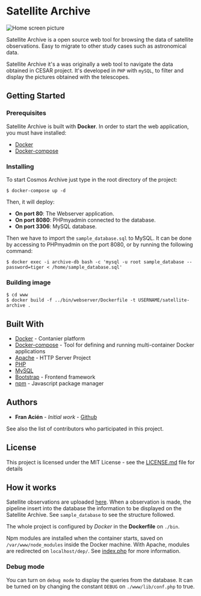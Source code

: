 # Satellite Archive

![Home screen picture](./pics/1.gif)

Satellite Archive is a open source web tool for browsing the data of satellite observations. Easy to migrate to other study cases such as astronomical data.

Satellite Archive it's a was originally a web tool to navigate the data obtained in CESAR project. It's developed in `PHP` with `mySQL`, to filter and display the pictures obtained with the telescopes.

## Getting Started

### Prerequisites

Satellite Archive is built with **Docker**. In order to start the web application, you must have installed:

* [Docker](https://docs.docker.com/install/)
* [Docker-compose](https://docs.docker.com/compose/install/)

### Installing

To start Cosmos Archive just type in the root directory of the project:

```
$ docker-compose up -d
```

Then, it will deploy:
* **On port 80**: The Webserver application.
* **On port 8080**: PHPmyadmin connected to the database.
* **On port 3306**: MySQL database.

Then we have to import the `sample_database.sql` to MySQL. It can be done by accessing to PHPmyadmin on the port 8080, or by running the following command:

```
$ docker exec -i archive-db bash -c 'mysql -u root sample_database --password=tiger < /home/sample_database.sql'
```

### Building image

```
$ cd www
$ docker build -f ../bin/webserver/Dockerfile -t USERNAME/satellite-archive .
```

## Built With

* [Docker](https://www.docker.com/) - Contanier platform
* [Docker-compose](https://docs.docker.com/compose/) - Tool for defining and running multi-container Docker applications
* [Apache](https://httpd.apache.org/) - HTTP Server Project
* [PHP](https://php.net/)
* [MySQL](https://www.mysql.com/)
* [Bootstrap](https://getbootstrap.com/) - Frontend framework
* [npm](https://www.npmjs.com/) - Javascript package manager

## Authors

* **Fran Acién** - *Initial work* - [Github](https://github.com/acien101)

See also the list of contributors who participated in this project.

## License

This project is licensed under the MIT License - see the [LICENSE.md](LICENSE.md) file for details

## How it works

Satellite observations are uploaded [here](https://ftp.ea4rct.org/). When a observation is made, the pipeline insert into the database the information to be displayed on the Satellite Archive. See `sample_database` to see the structure followed.

The whole project is configured by *Docker* in the **Dockerfile** on `./bin`.

Npm modules are installed when the container starts, saved on `/var/www/node_modules` inside the Docker machine. With Apache, modules are redirected on `localhost/dep/`. See [index.php](./www/index.php) for more information.

### Debug mode

You can turn on `debug mode` to display the queries from the database. It can be turned on by changing the constant `DEBUG` on `./www/lib/conf.php` to true.
